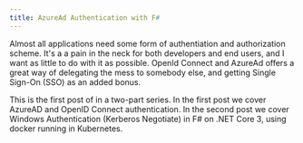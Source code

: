 ```yaml
---
title: AzureAd Authentication with F#
---
```


Almost all applications need some form of authentiation and authorization
scheme. It's a a pain in the neck for both developers and end users, and I
want as little to do with it as possible. OpenId Connect and AzureAd
offers a great way of delegating the mess to somebody else, and getting Single
Sign-On (SSO) as an added bonus.

This is the first post of in a two-part series. In the first post we cover
AzureAD and OpenID Connect authentication. In the second post we cover Windows
Authentication (Kerberos Negotiate) in F# on .NET Core 3, using docker running
in Kubernetes.


